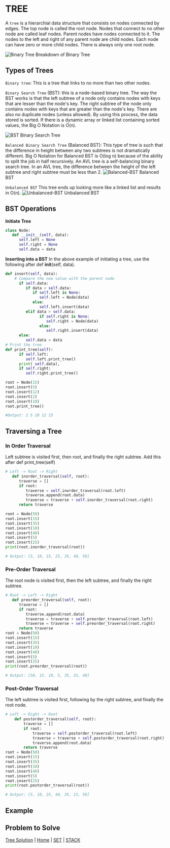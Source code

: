 # TREE

A `tree` is a hierarchial data structure that consists on nodes connected by edges. 
The top node is called the root node. Nodes that connect to no other node are called leaf nodes. Parent nodes have nodes connected to it. The nodes to the left and right of any parent node are child nodes. Each node can have zero or more child nodes. There is always only one root node. 

![Binary Tree](Binary-tree-img.jpg)
Breakdown of Binary Tree

## Types of Trees
`Binary tree`: This is a tree that links to no more than two other nodes. 

`Binary Search Tree` (BST): this is a node-based binary tree. The way the BST works is that the left subtree of a node only contains nodes with keys that are lesser than the node's key. The right subtree of the node only contains nodes with keys that are greater than the node's key. There are also no duplicate nodes (unless allowed). By using this process, the data stored is sorted. If there is a dynamic array or linked list containing sorted values, the Big O Notation is O(n). 

![BST](BST-img.jpg)
Binary Search Tree

`Balanced Binary Search Tree` (Balanced BST): 
This type of tree is such that the difference in height between any two subtrees is not dramatically different.
Big O Notation for Balanced BST is O(log n) because of the ability to split the job in half recursively. An AVL tree is a self-balancing binary search tree. In an AVL tree, the difference between the height of the left subtree and right subtree must be less than 2. 
![Balanced-BST](Balanced-AVL-img.jpg)
Balanced BST

`Unbalanced BST`
This tree ends up looking more like a linked list and results in O(n). 
![Unbalanced-BST](Unbalanced-BST-img.jpg)
Unbalanced BST

## BST Operations
**Initiate Tree**
```python
class Node:
   def __init__(self, data):
      self.left = None
      self.right = None
      self.data = data
```

**Inserting into a BST**
In the above example of initiating a tree, use the following  after def __init__(self, data).
```python
def insert(self, data):
    # Compare the new value with the parent node
      if self.data:
         if data < self.data:
            if self.left is None:
               self.left = Node(data)
            else:
               self.left.insert(data)
         elif data > self.data:
               if self.right is None:
                  self.right = Node(data)
               else:
                  self.right.insert(data)
      else:
         self.data = data
# Print the tree
def print_tree(self):
      if self.left:
         self.left.print_tree()
      print( self.data),
      if self.right:
         self.right.print_tree()

root = Node(15)
root.insert(5)
root.insert(12)
root.insert(2)
root.insert(10)
root.print_tree()

#Output: 2 5 10 12 15
```

## **Traversing a Tree**
### In Order Traversal
Left subtree is visited first, then root, and finally the right subtree. 
Add this after def print_tree(self)
```python
# Left -> Root -> Right
   def inorder_traversal(self, root):
      traverse = []
      if root:
         traverse = self.inorder_traversal(root.left)
         traverse.append(root.data)
         traverse = traverse + self.inorder_traversal(root.right)
      return traverse

root = Node(50)
root.insert(15)
root.insert(35)
root.insert(10)
root.insert(40)
root.insert(5)
root.insert(25)
print(root.inorder_traversal(root))  

# Output: [5, 10, 15, 25, 35, 40, 50]
```

### Pre-Order Traversal
The root node is visited first, then the left subtree, and finally the right subtree. 
```python
# Root -> Left -> Right
   def preorder_traversal(self, root):
      traverse = []
      if root:
         traverse.append(root.data)
         traverse = traverse + self.preorder_traversal(root.left)
         traverse = traverse + self.preorder_traversal(root.right)
      return traverse
root = Node(50)
root.insert(15)
root.insert(35)
root.insert(10)
root.insert(40)
root.insert(5)
root.insert(25)
print(root.preorder_traversal(root))

# Output: [50, 15, 10, 5, 35, 25, 40]
```

### Post-Order Traversal
The left subtree is visited first, following by the right subtree, and finally the root node.
```python
# Left -> Right -> Root
    def postorder_traversal(self, root):
        traverse = []
        if root:
            traverse = self.postorder_traversal(root.left)
            traverse = traverse + self.postorder_traversal(root.right)
            traverse.append(root.data)
        return traverse
root = Node(50)
root.insert(15)
root.insert(35)
root.insert(10)
root.insert(40)
root.insert(5)
root.insert(25)
print(root.postorder_traversal(root))

# Output: [5, 10, 25, 40, 35, 15, 50]
```


## Example

## Problem to Solve






[Tree Solution]() | [Home](https://github.com/Dynara/cse212_tutorial_project/blob/ef7739d0986b2bde2646447b9130fa3171debfec/README.md) | [SET](https://github.com/Dynara/cse212_tutorial_project/blob/22501e85cdc7cff803caf8595d4c676d2a4e4a7b/SET/SET.md) | [STACK](https://github.com/Dynara/cse212_tutorial_project/blob/main/STACK/STACK.md)